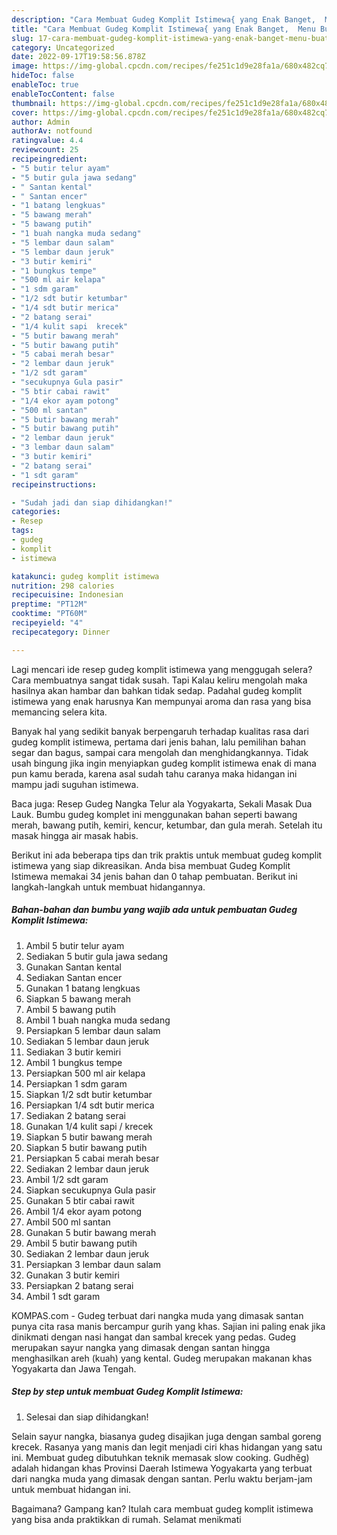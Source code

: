 ```yaml
---
description: "Cara Membuat Gudeg Komplit Istimewa{ yang Enak Banget,  Menu Buat lebaran"
title: "Cara Membuat Gudeg Komplit Istimewa{ yang Enak Banget,  Menu Buat lebaran"
slug: 17-cara-membuat-gudeg-komplit-istimewa-yang-enak-banget-menu-buat-lebaran
category: Uncategorized
date: 2022-09-17T19:58:56.878Z
image: https://img-global.cpcdn.com/recipes/fe251c1d9e28fa1a/680x482cq70/gudeg-komplit-istimewa-foto-resep-utama.jpg
hideToc: false
enableToc: true
enableTocContent: false
thumbnail: https://img-global.cpcdn.com/recipes/fe251c1d9e28fa1a/680x482cq70/gudeg-komplit-istimewa-foto-resep-utama.jpg
cover: https://img-global.cpcdn.com/recipes/fe251c1d9e28fa1a/680x482cq70/gudeg-komplit-istimewa-foto-resep-utama.jpg
author: Admin
authorAv: notfound
ratingvalue: 4.4
reviewcount: 25
recipeingredient:
- "5 butir telur ayam"
- "5 butir gula jawa sedang"
- " Santan kental"
- " Santan encer"
- "1 batang lengkuas"
- "5 bawang merah"
- "5 bawang putih"
- "1 buah nangka muda sedang"
- "5 lembar daun salam"
- "5 lembar daun jeruk"
- "3 butir kemiri"
- "1 bungkus tempe"
- "500 ml air kelapa"
- "1 sdm garam"
- "1/2 sdt butir ketumbar"
- "1/4 sdt butir merica"
- "2 batang serai"
- "1/4 kulit sapi  krecek"
- "5 butir bawang merah"
- "5 butir bawang putih"
- "5 cabai merah besar"
- "2 lembar daun jeruk"
- "1/2 sdt garam"
- "secukupnya Gula pasir"
- "5 btir cabai rawit"
- "1/4 ekor ayam potong"
- "500 ml santan"
- "5 butir bawang merah"
- "5 butir bawang putih"
- "2 lembar daun jeruk"
- "3 lembar daun salam"
- "3 butir kemiri"
- "2 batang serai"
- "1 sdt garam"
recipeinstructions:

- "Sudah jadi dan siap dihidangkan!"
categories:
- Resep
tags:
- gudeg
- komplit
- istimewa

katakunci: gudeg komplit istimewa 
nutrition: 298 calories
recipecuisine: Indonesian
preptime: "PT12M"
cooktime: "PT60M"
recipeyield: "4"
recipecategory: Dinner

---
```



Lagi mencari ide resep gudeg komplit istimewa yang menggugah selera? Cara membuatnya sangat tidak susah. Tapi Kalau keliru mengolah maka hasilnya akan hambar dan bahkan tidak sedap. Padahal gudeg komplit istimewa yang enak harusnya Kan mempunyai aroma dan rasa yang bisa memancing selera kita.


Banyak hal yang sedikit banyak berpengaruh terhadap kualitas rasa dari gudeg komplit istimewa, pertama dari jenis bahan, lalu pemilihan bahan segar dan bagus, sampai cara mengolah dan menghidangkannya. Tidak usah bingung jika ingin menyiapkan gudeg komplit istimewa enak di mana pun kamu berada, karena asal sudah tahu caranya maka hidangan ini mampu jadi suguhan istimewa.

Baca juga: Resep Gudeg Nangka Telur ala Yogyakarta, Sekali Masak Dua Lauk. Bumbu gudeg komplet ini menggunakan bahan seperti bawang merah, bawang putih, kemiri, kencur, ketumbar, dan gula merah. Setelah itu masak hingga air masak habis.


Berikut ini ada beberapa tips dan trik praktis untuk membuat gudeg komplit istimewa yang siap dikreasikan. Anda bisa membuat Gudeg Komplit Istimewa memakai 34 jenis bahan dan 0 tahap pembuatan. Berikut ini langkah-langkah untuk membuat hidangannya.

<!--inarticleads1-->

##### Bahan-bahan dan bumbu yang wajib ada untuk pembuatan Gudeg Komplit Istimewa:

1. Ambil 5 butir telur ayam
1. Sediakan 5 butir gula jawa sedang
1. Gunakan  Santan kental
1. Sediakan  Santan encer
1. Gunakan 1 batang lengkuas
1. Siapkan 5 bawang merah
1. Ambil 5 bawang putih
1. Ambil 1 buah nangka muda sedang
1. Persiapkan 5 lembar daun salam
1. Sediakan 5 lembar daun jeruk
1. Sediakan 3 butir kemiri
1. Ambil 1 bungkus tempe
1. Persiapkan 500 ml air kelapa
1. Persiapkan 1 sdm garam
1. Siapkan 1/2 sdt butir ketumbar
1. Persiapkan 1/4 sdt butir merica
1. Sediakan 2 batang serai
1. Gunakan 1/4 kulit sapi / krecek
1. Siapkan 5 butir bawang merah
1. Siapkan 5 butir bawang putih
1. Persiapkan 5 cabai merah besar
1. Sediakan 2 lembar daun jeruk
1. Ambil 1/2 sdt garam
1. Siapkan secukupnya Gula pasir
1. Gunakan 5 btir cabai rawit
1. Ambil 1/4 ekor ayam potong
1. Ambil 500 ml santan
1. Gunakan 5 butir bawang merah
1. Ambil 5 butir bawang putih
1. Sediakan 2 lembar daun jeruk
1. Persiapkan 3 lembar daun salam
1. Gunakan 3 butir kemiri
1. Persiapkan 2 batang serai
1. Ambil 1 sdt garam


KOMPAS.com - Gudeg terbuat dari nangka muda yang dimasak santan punya cita rasa manis bercampur gurih yang khas. Sajian ini paling enak jika dinikmati dengan nasi hangat dan sambal krecek yang pedas. Gudeg merupakan sayur nangka yang dimasak dengan santan hingga menghasilkan areh (kuah) yang kental. Gudeg merupakan makanan khas Yogyakarta dan Jawa Tengah. 

<!--inarticleads2-->

##### Step by step untuk membuat Gudeg Komplit Istimewa:


1. Selesai dan siap dihidangkan!

Selain sayur nangka, biasanya gudeg disajikan juga dengan sambal goreng krecek. Rasanya yang manis dan legit menjadi ciri khas hidangan yang satu ini. Membuat gudeg dibutuhkan teknik memasak slow cooking. Gudhěg) adalah hidangan khas Provinsi Daerah Istimewa Yogyakarta yang terbuat dari nangka muda yang dimasak dengan santan. Perlu waktu berjam-jam untuk membuat hidangan ini. 

Bagaimana? Gampang kan? Itulah cara membuat gudeg komplit istimewa yang bisa anda praktikkan di rumah. Selamat menikmati
